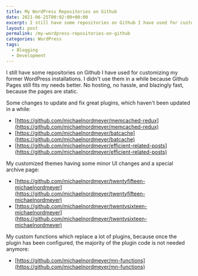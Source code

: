 ```yaml
---
title: My WordPress Repositories on Github
date: 2021-06-25T00:02:00+00:00
excerpt: I still have some repositories on Github I have used for customizing my former WordPress installations.
layout: post
permalink: /my-wordpress-repositories-on-github
categories: WordPress
tags:
  - Blogging
  - Development
---
```

I still have some repositories on Github I have used for customizing my former WordPress installations. I didn't use them in a while because Github Pages still fits my needs better. No hosting, no hassle, and blazingly fast, because the pages are static.

Some changes to update and fix great plugins, which haven't been updated in a while:

- [https://github.com/michaelnordmeyer/memcached-redux](https://github.com/michaelnordmeyer/memcached-redux)
- [https://github.com/michaelnordmeyer/batcache](https://github.com/michaelnordmeyer/batcache)
- [https://github.com/michaelnordmeyer/efficient-related-posts](https://github.com/michaelnordmeyer/efficient-related-posts)

My customized themes having some minor UI changes and a special archive page:

- [https://github.com/michaelnordmeyer/twentyfifteen-michaelnordmeyer](https://github.com/michaelnordmeyer/twentyfifteen-michaelnordmeyer)
- [https://github.com/michaelnordmeyer/twentysixteen-michaelnordmeyer](https://github.com/michaelnordmeyer/twentysixteen-michaelnordmeyer)

My custom functions which replace a lot of plugins, because once the plugin has been configured, the majority of the plugin code is not needed anymore:

- [https://github.com/michaelnordmeyer/mn-functions](https://github.com/michaelnordmeyer/mn-functions)
